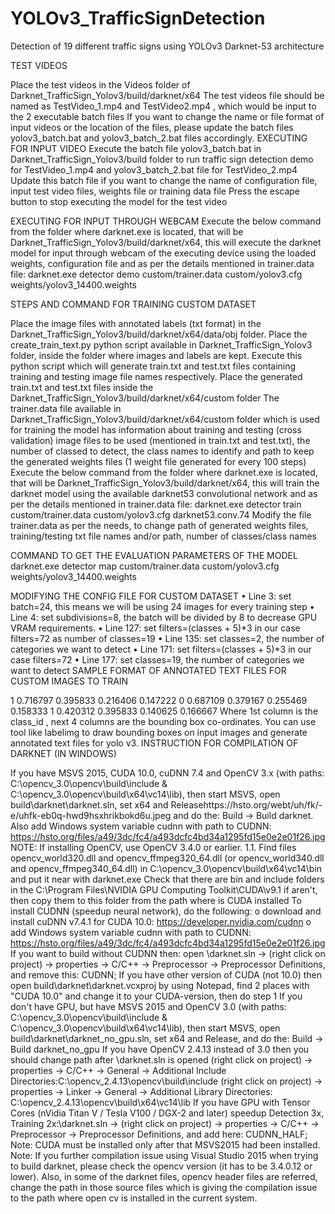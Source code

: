 # YOLOv3_TrafficSignDetection
Detection of 19 different traffic signs using YOLOv3 Darknet-53 architecture 

TEST VIDEOS

Place the test videos in the Videos folder of Darknet_TrafficSign_Yolov3/build/darknet/x64
The test videos file should be named as TestVideo_1.mp4 and TestVideo2.mp4 , which would be input to the 2 executable batch files
If you want to change the name or file format of input videos or the location of the files, please update the batch files yolov3_batch.bat and yolov3_batch_2.bat files accordingly. EXECUTING FOR INPUT VIDEO
Execute the batch file yolov3_batch.bat in Darknet_TrafficSign_Yolov3/build folder to run traffic sign detection demo for TestVideo_1.mp4 and yolov3_batch_2.bat file for TestVideo_2.mp4
Update this batch file if you want to change the name of configuration file, input test video files, weights file or training data file
Press the escape button to stop executing the model for the test video

EXECUTING FOR INPUT THROUGH WEBCAM Execute the below command from the folder where darknet.exe is located, that will be Darknet_TrafficSign_Yolov3/build/darknet/x64, this will execute the darknet model for input through webcam of the executing device using the loaded weights, configuration file and as per the details mentioned in trainer.data file: darknet.exe detector demo custom/trainer.data custom/yolov3.cfg weights/yolov3_14400.weights

STEPS AND COMMAND FOR TRAINING CUSTOM DATASET

Place the image files with annotated labels (txt format) in the Darknet_TrafficSign_Yolov3/build/darknet/x64/data/obj folder.
Place the create_train_text.py python script available in Darknet_TrafficSign_Yolov3 folder, inside the folder where images and labels are kept. Execute this python script which will generate train.txt and test.txt files containing training and testing image file names respectively. Place the generated train.txt and test.txt files inside the Darknet_TrafficSign_Yolov3/build/darknet/x64/custom folder
The trainer.data file available in Darknet_TrafficSign_Yolov3/build/darknet/x64/custom folder which is used for training the model has information about training and testing (cross validation) image files to be used (mentioned in train.txt and test.txt), the number of classed to detect, the class names to identify and path to keep the generated weights files (1 weight file generated for every 100 steps)
Execute the below command from the folder where darknet.exe is located, that will be Darknet_TrafficSign_Yolov3/build/darknet/x64, this will train the darknet model using the available darknet53 convolutional network and as per the details mentioned in trainer.data file: darknet.exe detector train custom/trainer.data custom/yolov3.cfg darknet53.conv.74
Modify the file trainer.data as per the needs, to change path of generated weights files, training/testing txt file names and/or path, number of classes/class names

COMMAND TO GET THE EVALUATION PARAMETERS OF THE MODEL darknet.exe detector map custom/trainer.data custom/yolov3.cfg weights/yolov3_14400.weights

MODIFYING THE CONFIG FILE FOR CUSTOM DATASET •	Line 3: set batch=24, this means we will be using 24 images for every training step •	Line 4: set subdivisions=8, the batch will be divided by 8 to decrease GPU VRAM requirements. •	Line 127: set filters=(classes + 5)*3 in our case filters=72 as number of classes=19 •	Line 135: set classes=2, the number of categories we want to detect •	Line 171: set filters=(classes + 5)*3 in our case filters=72 •	Line 177: set classes=19, the number of categories we want to detect SAMPLE FORMAT OF ANNOTATED TEXT FILES FOR CUSTOM IMAGES TO TRAIN

1 0.716797 0.395833 0.216406 0.147222 0 0.687109 0.379167 0.255469 0.158333 1 0.420312 0.395833 0.140625 0.166667 Where 1st column is the class_id , next 4 columns are the bounding box co-ordinates. You can use tool like labelimg to draw bounding boxes on input images and generate annotated text files for yolo v3. INSTRUCTION FOR COMPILATION OF DARKNET (IN WINDOWS)

If you have MSVS 2015, CUDA 10.0, cuDNN 7.4 and OpenCV 3.x (with paths: C:\opencv_3.0\opencv\build\include & C:\opencv_3.0\opencv\build\x64\vc14\lib), then start MSVS, open build\darknet\darknet.sln, set x64 and Releasehttps://hsto.org/webt/uh/fk/-e/uhfk-eb0q-hwd9hsxhrikbokd6u.jpeg and do the: Build -> Build darknet.
Also add Windows system variable cudnn with path to CUDNN: https://hsto.org/files/a49/3dc/fc4/a493dcfc4bd34a1295fd15e0e2e01f26.jpg NOTE: If installing OpenCV, use OpenCV 3.4.0 or earlier. 1.1. Find files opencv_world320.dll and opencv_ffmpeg320_64.dll (or opencv_world340.dll and opencv_ffmpeg340_64.dll) in C:\opencv_3.0\opencv\build\x64\vc14\bin and put it near with darknet.exe
Check that there are bin and include folders in the C:\Program Files\NVIDIA GPU Computing Toolkit\CUDA\v9.1 if aren't, then copy them to this folder from the path where is CUDA installed
To install CUDNN (speedup neural network), do the following: o	download and install cuDNN v7.4.1 for CUDA 10.0: https://developer.nvidia.com/cudnn o	add Windows system variable cudnn with path to CUDNN: https://hsto.org/files/a49/3dc/fc4/a493dcfc4bd34a1295fd15e0e2e01f26.jpg
If you want to build without CUDNN then: open \darknet.sln -> (right click on project) -> properties -> C/C++ -> Preprocessor -> Preprocessor Definitions, and remove this: CUDNN;
If you have other version of CUDA (not 10.0) then open build\darknet\darknet.vcxproj by using Notepad, find 2 places with "CUDA 10.0" and change it to your CUDA-version, then do step 1
If you don't have GPU, but have MSVS 2015 and OpenCV 3.0 (with paths: C:\opencv_3.0\opencv\build\include & C:\opencv_3.0\opencv\build\x64\vc14\lib), then start MSVS, open build\darknet\darknet_no_gpu.sln, set x64 and Release, and do the: Build -> Build darknet_no_gpu
If you have OpenCV 2.4.13 instead of 3.0 then you should change path after \darknet.sln is opened (right click on project) -> properties -> C/C++ -> General -> Additional Include Directories:C:\opencv_2.4.13\opencv\build\include (right click on project) -> properties -> Linker -> General -> Additional Library Directories: C:\opencv_2.4.13\opencv\build\x64\vc14\lib
If you have GPU with Tensor Cores (nVidia Titan V / Tesla V100 / DGX-2 and later) speedup Detection 3x, Training 2x:\darknet.sln -> (right click on project) -> properties -> C/C++ -> Preprocessor -> Preprocessor Definitions, and add here: CUDNN_HALF; Note: CUDA must be installed only after that MSVS2015 had been installed. Note: If you further compilation issue using Visual Studio 2015 when trying to build darknet, please check the opencv version (it has to be 3.4.0.12 or lower). Also, in some of the darknet files, opencv header files are referred, change the path in those source files which is giving the compilation issue to the path where open cv is installed in the current system.

